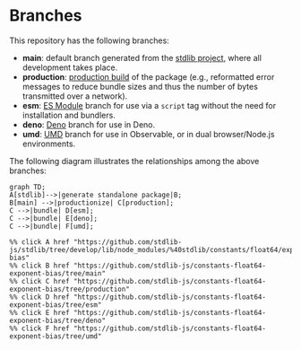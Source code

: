 <!--

@license Apache-2.0

Copyright (c) 2022 The Stdlib Authors.

Licensed under the Apache License, Version 2.0 (the "License");
you may not use this file except in compliance with the License.
You may obtain a copy of the License at

    http://www.apache.org/licenses/LICENSE-2.0

Unless required by applicable law or agreed to in writing, software
distributed under the License is distributed on an "AS IS" BASIS,
WITHOUT WARRANTIES OR CONDITIONS OF ANY KIND, either express or implied.
See the License for the specific language governing permissions and
limitations under the License.

-->

# Branches

This repository has the following branches:

-   **main**: default branch generated from the [stdlib project][stdlib-url], where all development takes place.
-   **production**: [production build][production-url] of the package (e.g., reformatted error messages to reduce bundle sizes and thus the number of bytes transmitted over a network).
-   **esm**: [ES Module][esm-url] branch for use via a `script` tag without the need for installation and bundlers.
-   **deno**: [Deno][deno-url] branch for use in Deno.
-   **umd**: [UMD][umd-url] branch for use in Observable, or in dual browser/Node.js environments.

The following diagram illustrates the relationships among the above branches:

```mermaid
graph TD;
A[stdlib]-->|generate standalone package|B;
B[main] -->|productionize| C[production];
C -->|bundle| D[esm];
C -->|bundle| E[deno];
C -->|bundle| F[umd];

%% click A href "https://github.com/stdlib-js/stdlib/tree/develop/lib/node_modules/%40stdlib/constants/float64/exponent-bias"
%% click B href "https://github.com/stdlib-js/constants-float64-exponent-bias/tree/main"
%% click C href "https://github.com/stdlib-js/constants-float64-exponent-bias/tree/production"
%% click D href "https://github.com/stdlib-js/constants-float64-exponent-bias/tree/esm"
%% click E href "https://github.com/stdlib-js/constants-float64-exponent-bias/tree/deno"
%% click F href "https://github.com/stdlib-js/constants-float64-exponent-bias/tree/umd"
```

[stdlib-url]: https://github.com/stdlib-js/stdlib/tree/develop/lib/node_modules/%40stdlib/constants/float64/exponent-bias
[production-url]: https://github.com/stdlib-js/constants-float64-exponent-bias/tree/production
[deno-url]: https://github.com/stdlib-js/constants-float64-exponent-bias/tree/deno
[umd-url]: https://github.com/stdlib-js/constants-float64-exponent-bias/tree/umd
[esm-url]: https://github.com/stdlib-js/constants-float64-exponent-bias/tree/esm